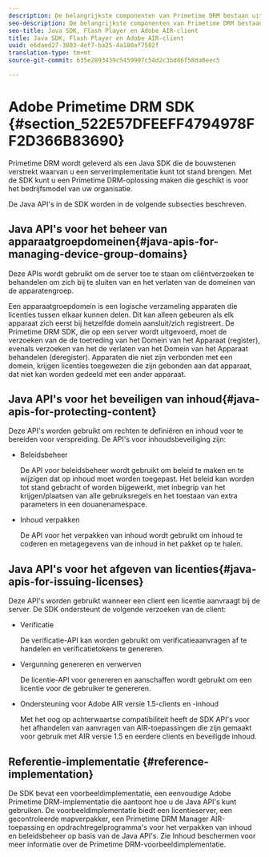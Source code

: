 ```yaml
---
description: De belangrijkste componenten van Primetime DRM bestaan uit een Java SDK en de Flash Player- en Adobe AIR-clientruntimeomgevingen.
seo-description: De belangrijkste componenten van Primetime DRM bestaan uit een Java SDK en de Flash Player- en Adobe AIR-clientruntimeomgevingen.
seo-title: Java SDK, Flash Player en Adobe AIR-client
title: Java SDK, Flash Player en Adobe AIR-client
uuid: e6daed27-3803-4ef7-ba25-4a180af7502f
translation-type: tm+mt
source-git-commit: 635e2893439c5459907c54d2c3bd86f58da0eec5

---
```



# Adobe Primetime DRM SDK {#section_522E57DFEEFF4794978FF2D366B83690}

Primetime DRM wordt geleverd als een Java SDK die de bouwstenen verstrekt waarvan u een serverimplementatie kunt tot stand brengen. Met de SDK kunt u een Primetime DRM-oplossing maken die geschikt is voor het bedrijfsmodel van uw organisatie.

De Java API&#39;s in de SDK worden in de volgende subsecties beschreven.

## Java API&#39;s voor het beheer van apparaatgroepdomeinen{#java-apis-for-managing-device-group-domains}

Deze APIs wordt gebruikt om de server toe te staan om cliëntverzoeken te behandelen om zich bij te sluiten van en het verlaten van de domeinen van de apparatengroep.

Een apparaatgroepdomein is een logische verzameling apparaten die licenties tussen elkaar kunnen delen. Dit kan alleen gebeuren als elk apparaat zich eerst bij hetzelfde domein aansluit/zich registreert. De Primetime DRM SDK, die op een server wordt uitgevoerd, moet de verzoeken van de de toetreding van het Domein van het Apparaat (register), evenals verzoeken van het de verlaten van het Domein van het Apparaat behandelen (deregister). Apparaten die niet zijn verbonden met een domein, krijgen licenties toegewezen die zijn gebonden aan dat apparaat, dat niet kan worden gedeeld met een ander apparaat.

## Java API&#39;s voor het beveiligen van inhoud{#java-apis-for-protecting-content}

Deze API&#39;s worden gebruikt om rechten te definiëren en inhoud voor te bereiden voor verspreiding. De API&#39;s voor inhoudsbeveiliging zijn:

* Beleidsbeheer

   De API voor beleidsbeheer wordt gebruikt om beleid te maken en te wijzigen dat op inhoud moet worden toegepast. Het beleid kan worden tot stand gebracht of worden bijgewerkt, met inbegrip van het krijgen/plaatsen van alle gebruiksregels en het toestaan van extra parameters in een douanenamespace.

* Inhoud verpakken

   De API voor het verpakken van inhoud wordt gebruikt om inhoud te coderen en metagegevens van de inhoud in het pakket op te halen.

## Java API&#39;s voor het afgeven van licenties{#java-apis-for-issuing-licenses}

Deze API&#39;s worden gebruikt wanneer een client een licentie aanvraagt bij de server. De SDK ondersteunt de volgende verzoeken van de client:

* Verificatie

   De verificatie-API kan worden gebruikt om verificatieaanvragen af te handelen en verificatietokens te genereren.

* Vergunning genereren en verwerven

   De licentie-API voor genereren en aanschaffen wordt gebruikt om een licentie voor de gebruiker te genereren.

* Ondersteuning voor Adobe AIR versie 1.5-clients en -inhoud

   Met het oog op achterwaartse compatibiliteit heeft de SDK API&#39;s voor het afhandelen van aanvragen van AIR-toepassingen die zijn gemaakt voor gebruik met AIR versie 1.5 en eerdere clients en beveiligde inhoud.

## Referentie-implementatie {#reference-implementation}

De SDK bevat een voorbeeldimplementatie, een eenvoudige Adobe Primetime DRM-implementatie die aantoont hoe u de Java API&#39;s kunt gebruiken. De voorbeeldimplementatie biedt een licentieserver, een gecontroleerde mapverpakker, een Primetime DRM Manager AIR-toepassing en opdrachtregelprogramma&#39;s voor het verpakken van inhoud en beleidsbeheer op basis van de Java API&#39;s. Zie Inhoud beschermen voor meer informatie over de Primetime DRM-voorbeeldimplementatie.